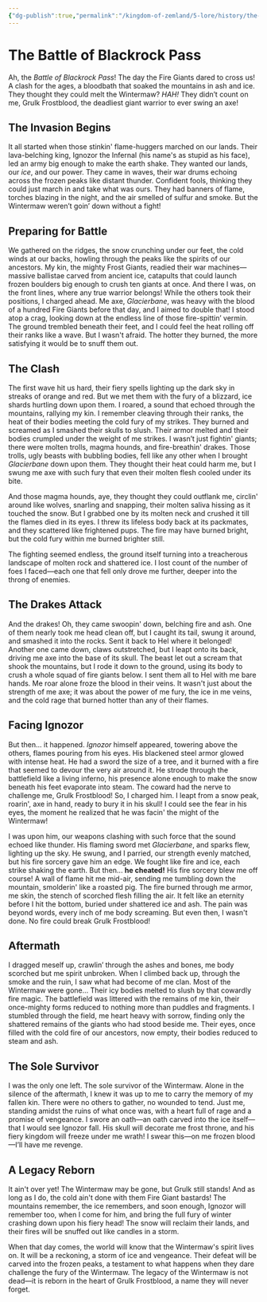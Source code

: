 ```yaml
---
{"dg-publish":true,"permalink":"/kingdom-of-zemland/5-lore/history/the-battle-of-blackrock-pass-the-death-of-the-wintermaw-clan/"}
---
```


# The Battle of Blackrock Pass

Ah, the *Battle of Blackrock Pass*! The day the Fire Giants dared to cross us! A clash for the ages, a bloodbath that soaked the mountains in ash and ice. They thought they could melt the Wintermaw? *HAH!* They didn’t count on me, Grulk Frostblood, the deadliest giant warrior to ever swing an axe!

## The Invasion Begins

It all started when those stinkin' flame-huggers marched on our lands. Their lava-belching king, Ignozor the Infernal (his name's as stupid as his face), led an army big enough to make the earth shake. They wanted our lands, our *ice*, and our power. They came in waves, their war drums echoing across the frozen peaks like distant thunder. Confident fools, thinking they could just march in and take what was ours. They had banners of flame, torches blazing in the night, and the air smelled of sulfur and smoke. But the Wintermaw weren’t goin’ down without a fight!

## Preparing for Battle

We gathered on the ridges, the snow crunching under our feet, the cold winds at our backs, howling through the peaks like the spirits of our ancestors. My kin, the mighty Frost Giants, readied their war machines—massive ballistae carved from ancient ice, catapults that could launch frozen boulders big enough to crush ten giants at once. And there I was, on the front lines, where any true warrior belongs! While the others took their positions, I charged ahead. Me axe, *Glacierbane*, was heavy with the blood of a hundred Fire Giants before that day, and I aimed to double that! I stood atop a crag, looking down at the endless line of those fire-spittin’ vermin. The ground trembled beneath their feet, and I could feel the heat rolling off their ranks like a wave. But I wasn't afraid. The hotter they burned, the more satisfying it would be to snuff them out.

## The Clash

The first wave hit us hard, their fiery spells lighting up the dark sky in streaks of orange and red. But we met them with the fury of a blizzard, ice shards hurtling down upon them. I roared, a sound that echoed through the mountains, rallying my kin. I remember cleaving through their ranks, the heat of their bodies meeting the cold fury of my strikes. They burned and screamed as I smashed their skulls to slush. Their armor melted and their bodies crumpled under the weight of me strikes. I wasn’t just fightin' giants; there were molten trolls, magma hounds, and fire-breathin' drakes. Those trolls, ugly beasts with bubbling bodies, fell like any other when I brought *Glacierbane* down upon them. They thought their heat could harm me, but I swung me axe with such fury that even their molten flesh cooled under its bite.

And those magma hounds, aye, they thought they could outflank me, circlin' around like wolves, snarling and snapping, their molten saliva hissing as it touched the snow. But I grabbed one by its molten neck and crushed it till the flames died in its eyes. I threw its lifeless body back at its packmates, and they scattered like frightened pups. The fire may have burned bright, but the cold fury within me burned brighter still.

The fighting seemed endless, the ground itself turning into a treacherous landscape of molten rock and shattered ice. I lost count of the number of foes I faced—each one that fell only drove me further, deeper into the throng of enemies.

## The Drakes Attack

And the drakes! Oh, they came swoopin' down, belching fire and ash. One of them nearly took me head clean off, but I caught its tail, swung it around, and smashed it into the rocks. Sent it back to Hel where it belonged! Another one came down, claws outstretched, but I leapt onto its back, driving me axe into the base of its skull. The beast let out a scream that shook the mountains, but I rode it down to the ground, using its body to crush a whole squad of fire giants below. I sent them all to Hel with me bare hands. Me roar alone froze the blood in their veins. It wasn't just about the strength of me axe; it was about the power of me fury, the ice in me veins, and the cold rage that burned hotter than any of their flames.

## Facing Ignozor

But then... it happened. *Ignozor* himself appeared, towering above the others, flames pouring from his eyes. His blackened steel armor glowed with intense heat. He had a sword the size of a tree, and it burned with a fire that seemed to devour the very air around it. He strode through the battlefield like a living inferno, his presence alone enough to make the snow beneath his feet evaporate into steam. The coward had the nerve to challenge me, Grulk Frostblood! So, I charged him. I leapt from a snow peak, roarin', axe in hand, ready to bury it in his skull! I could see the fear in his eyes, the moment he realized that he was facin' the might of the Wintermaw!

I was upon him, our weapons clashing with such force that the sound echoed like thunder. His flaming sword met *Glacierbane*, and sparks flew, lighting up the sky. He swung, and I parried, our strength evenly matched, but his fire sorcery gave him an edge. We fought like fire and ice, each strike shaking the earth. But then... **he cheated!** His fire sorcery blew me off course! A wall of flame hit me mid-air, sending me tumbling down the mountain, smolderin' like a roasted pig. The fire burned through me armor, me skin, the stench of scorched flesh filling the air. It felt like an eternity before I hit the bottom, buried under shattered ice and ash. The pain was beyond words, every inch of me body screaming. But even then, I wasn't done. No fire could break Grulk Frostblood!

## Aftermath

I dragged meself up, crawlin’ through the ashes and bones, me body scorched but me spirit unbroken. When I climbed back up, through the smoke and the ruin, I saw what had become of me clan. Most of the Wintermaw were gone... Their icy bodies melted to slush by that cowardly fire magic. The battlefield was littered with the remains of me kin, their once-mighty forms reduced to nothing more than puddles and fragments. I stumbled through the field, me heart heavy with sorrow, finding only the shattered remains of the giants who had stood beside me. Their eyes, once filled with the cold fire of our ancestors, now empty, their bodies reduced to steam and ash.

## The Sole Survivor

I was the only one left. The sole survivor of the Wintermaw. Alone in the silence of the aftermath, I knew it was up to me to carry the memory of my fallen kin. There were no others to gather, no wounded to tend. Just me, standing amidst the ruins of what once was, with a heart full of rage and a promise of vengeance. I swore an oath—an oath carved into the ice itself—that I would see Ignozor fall. His skull will decorate me frost throne, and his fiery kingdom will freeze under me wrath! I swear this—on me frozen blood—I’ll have me revenge.

## A Legacy Reborn

It ain't over yet! The Wintermaw may be gone, but Grulk still stands! And as long as I do, the cold ain't done with them Fire Giant bastards! The mountains remember, the ice remembers, and soon enough, Ignozor will remember too, when I come for him, and bring the full fury of winter crashing down upon his fiery head! The snow will reclaim their lands, and their fires will be snuffed out like candles in a storm.

When that day comes, the world will know that the Wintermaw's spirit lives on. It will be a reckoning, a storm of ice and vengeance. Their defeat will be carved into the frozen peaks, a testament to what happens when they dare challenge the fury of the Wintermaw. The legacy of the Wintermaw is not dead—it is reborn in the heart of Grulk Frostblood, a name they will never forget.

